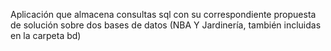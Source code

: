 Aplicación que almacena consultas sql con su correspondiente propuesta de solución sobre dos bases de datos (NBA Y Jardinería, también incluidas en la carpeta bd)
